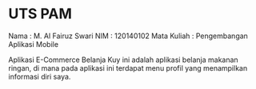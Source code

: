 # UTS PAM
Nama : M. Al Fairuz Swari
NIM  : 120140102
Mata Kuliah : Pengembangan Aplikasi Mobile

Aplikasi E-Commerce Belanja Kuy
ini adalah aplikasi belanja makanan ringan, di mana pada aplikasi ini terdapat menu profil yang menampilkan informasi diri saya.
